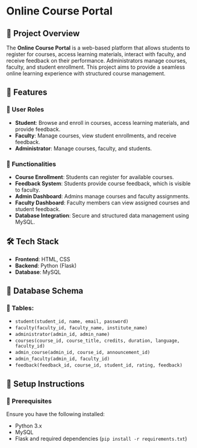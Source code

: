 # Online Course Portal

## 📌 Project Overview
The **Online Course Portal** is a web-based platform that allows students to register for courses, access learning materials, interact with faculty, and receive feedback on their performance. Administrators manage courses, faculty, and student enrollment. This project aims to provide a seamless online learning experience with structured course management.

## 🚀 Features
### 🔹 User Roles
- **Student**: Browse and enroll in courses, access learning materials, and provide feedback.
- **Faculty**: Manage courses, view student enrollments, and receive feedback.
- **Administrator**: Manage courses, faculty, and students.

### 🔹 Functionalities
- **Course Enrollment**: Students can register for available courses.
- **Feedback System**: Students provide course feedback, which is visible to faculty.
- **Admin Dashboard**: Admins manage courses and faculty assignments.
- **Faculty Dashboard**: Faculty members can view assigned courses and student feedback.
- **Database Integration**: Secure and structured data management using MySQL.

## 🛠️ Tech Stack
- **Frontend**: HTML, CSS
- **Backend**: Python (Flask)
- **Database**: MySQL

## 📂 Database Schema
### 🔸 Tables:
- `student(student_id, name, email, password)`
- `faculty(faculty_id, faculty_name, institute_name)`
- `administrator(admin_id, admin_name)`
- `courses(course_id, course_title, credits, duration, language, faculty_id)`
- `admin_course(admin_id, course_id, announcement_id)`
- `admin_faculty(admin_id, faculty_id)`
- `feedback(feedback_id, course_id, student_id, rating, feedback)`

## 🔗 Setup Instructions
### 📌 Prerequisites
Ensure you have the following installed:
- Python 3.x
- MySQL
- Flask and required dependencies (`pip install -r requirements.txt`)




